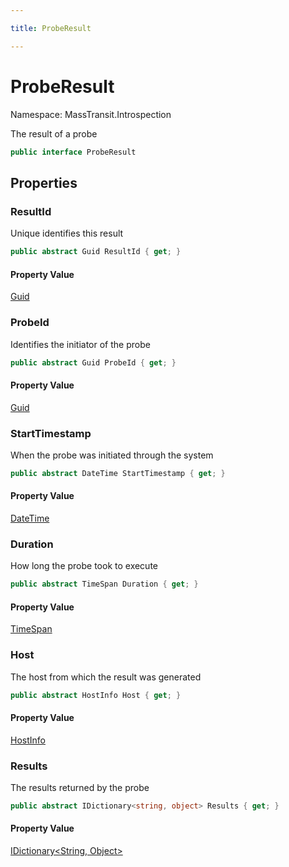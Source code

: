 ```yaml
---

title: ProbeResult

---
```


# ProbeResult

Namespace: MassTransit.Introspection

The result of a probe

```csharp
public interface ProbeResult
```

## Properties

### **ResultId**

Unique identifies this result

```csharp
public abstract Guid ResultId { get; }
```

#### Property Value

[Guid](https://learn.microsoft.com/en-us/dotnet/api/system.guid)<br/>

### **ProbeId**

Identifies the initiator of the probe

```csharp
public abstract Guid ProbeId { get; }
```

#### Property Value

[Guid](https://learn.microsoft.com/en-us/dotnet/api/system.guid)<br/>

### **StartTimestamp**

When the probe was initiated through the system

```csharp
public abstract DateTime StartTimestamp { get; }
```

#### Property Value

[DateTime](https://learn.microsoft.com/en-us/dotnet/api/system.datetime)<br/>

### **Duration**

How long the probe took to execute

```csharp
public abstract TimeSpan Duration { get; }
```

#### Property Value

[TimeSpan](https://learn.microsoft.com/en-us/dotnet/api/system.timespan)<br/>

### **Host**

The host from which the result was generated

```csharp
public abstract HostInfo Host { get; }
```

#### Property Value

[HostInfo](../../masstransit-abstractions/masstransit/hostinfo)<br/>

### **Results**

The results returned by the probe

```csharp
public abstract IDictionary<string, object> Results { get; }
```

#### Property Value

[IDictionary\<String, Object\>](https://learn.microsoft.com/en-us/dotnet/api/system.collections.generic.idictionary-2)<br/>
